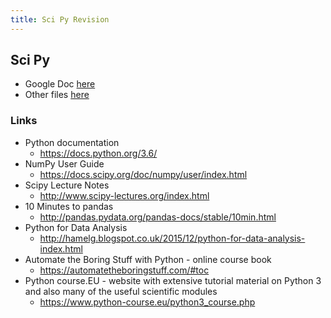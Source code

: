 ```yaml
---
title: Sci Py Revision
---
```

## Sci Py

 * Google Doc [here](https://docs.google.com/document/d/1Syzfq5H01I3UxJu7roGN9M-xQ3XuoWdYDzF6vezvVMg/edit)
 * Other files [here](https://drive.google.com/drive/folders/1NwBsuDOhquqSzztnX59bfyD8E6dnLAkz?usp=sharing)

### Links

 * Python documentation
   * https://docs.python.org/3.6/
 * NumPy User Guide
   * https://docs.scipy.org/doc/numpy/user/index.html
 * Scipy Lecture Notes
   * http://www.scipy-lectures.org/index.html
 * 10 Minutes to pandas
   * http://pandas.pydata.org/pandas-docs/stable/10min.html
 * Python for Data Analysis
   * http://hamelg.blogspot.co.uk/2015/12/python-for-data-analysis-index.html
 * Automate the Boring Stuff with Python - online course book
   * https://automatetheboringstuff.com/#toc
 * Python course.EU - website with extensive tutorial material on Python 3 and also many of the useful scientific modules
   * https://www.python-course.eu/python3_course.php
